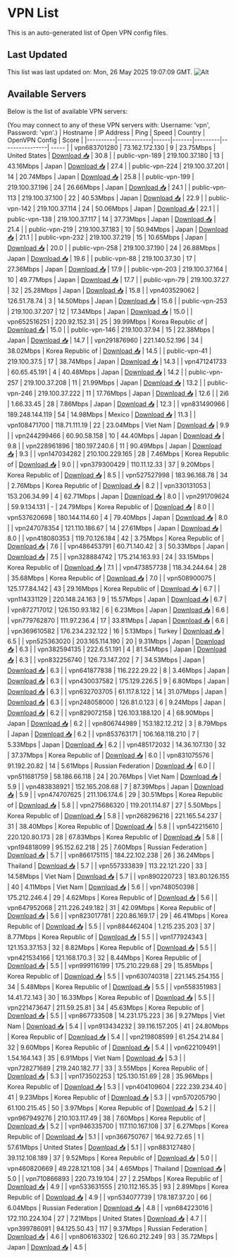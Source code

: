 # VPN List

This is an auto-generated list of Open VPN config files.

## Last Updated

This list was last updated on: Mon, 26 May 2025 19:07:09 GMT.
![Alt](https://repobeats.axiom.co/api/embed/186b98318ef1479477931607c1ad7d823f12451f.svg "Repobeats analytics image")

## Available Servers

Below is the list of available VPN servers:

(You may connect to any of these VPN servers with: Username: 'vpn', Password: 'vpn'.)
| Hostname | IP Address | Ping | Speed | Country | OpenVPN Config | Score |
|----------|------------|------|-------|---------|----------------| ----- |
| vpn683701280 | 73.162.172.130 | 9 | 23.75Mbps | United States | [Download 📥](./configs/server_0_US.ovpn) | 30.8 |
| public-vpn-189 | 219.100.37.180 | 13 | 43.16Mbps | Japan | [Download 📥](./configs/server_1_JP.ovpn) | 27.4 |
| public-vpn-224 | 219.100.37.201 | 14 | 20.74Mbps | Japan | [Download 📥](./configs/server_2_JP.ovpn) | 25.8 |
| public-vpn-199 | 219.100.37.196 | 24 | 26.66Mbps | Japan | [Download 📥](./configs/server_3_JP.ovpn) | 24.1 |
| public-vpn-113 | 219.100.37.100 | 22 | 40.53Mbps | Japan | [Download 📥](./configs/server_4_JP.ovpn) | 22.9 |
| public-vpn-142 | 219.100.37.114 | 24 | 50.06Mbps | Japan | [Download 📥](./configs/server_5_JP.ovpn) | 22.1 |
| public-vpn-138 | 219.100.37.117 | 14 | 37.73Mbps | Japan | [Download 📥](./configs/server_6_JP.ovpn) | 21.4 |
| public-vpn-219 | 219.100.37.183 | 10 | 50.94Mbps | Japan | [Download 📥](./configs/server_7_JP.ovpn) | 21.1 |
| public-vpn-232 | 219.100.37.219 | 15 | 10.65Mbps | Japan | [Download 📥](./configs/server_8_JP.ovpn) | 20.0 |
| public-vpn-258 | 219.100.37.190 | 24 | 26.88Mbps | Japan | [Download 📥](./configs/server_9_JP.ovpn) | 19.6 |
| public-vpn-88 | 219.100.37.30 | 17 | 27.36Mbps | Japan | [Download 📥](./configs/server_10_JP.ovpn) | 17.9 |
| public-vpn-203 | 219.100.37.164 | 10 | 49.77Mbps | Japan | [Download 📥](./configs/server_11_JP.ovpn) | 17.7 |
| public-vpn-79 | 219.100.37.27 | 32 | 25.28Mbps | Japan | [Download 📥](./configs/server_12_JP.ovpn) | 15.8 |
| vpn403529062 | 126.51.78.74 | 3 | 14.50Mbps | Japan | [Download 📥](./configs/server_13_JP.ovpn) | 15.6 |
| public-vpn-253 | 219.100.37.207 | 12 | 17.34Mbps | Japan | [Download 📥](./configs/server_14_JP.ovpn) | 15.0 |
| vpn652516251 | 220.92.152.31 | 25 | 39.99Mbps | Korea Republic of | [Download 📥](./configs/server_15_KR.ovpn) | 15.0 |
| public-vpn-146 | 219.100.37.94 | 15 | 22.38Mbps | Japan | [Download 📥](./configs/server_16_JP.ovpn) | 14.7 |
| vpn291876960 | 221.140.52.196 | 34 | 38.02Mbps | Korea Republic of | [Download 📥](./configs/server_17_KR.ovpn) | 14.5 |
| public-vpn-41 | 219.100.37.5 | 17 | 38.74Mbps | Japan | [Download 📥](./configs/server_18_JP.ovpn) | 14.3 |
| vpn471241733 | 60.65.45.191 | 4 | 40.48Mbps | Japan | [Download 📥](./configs/server_19_JP.ovpn) | 14.2 |
| public-vpn-257 | 219.100.37.208 | 11 | 21.99Mbps | Japan | [Download 📥](./configs/server_20_JP.ovpn) | 13.2 |
| public-vpn-246 | 219.100.37.222 | 11 | 17.76Mbps | Japan | [Download 📥](./configs/server_21_JP.ovpn) | 12.6 |
| 2i6 | 1.66.33.45 | 28 | 7.86Mbps | Japan | [Download 📥](./configs/server_22_JP.ovpn) | 12.3 |
| vpn831490966 | 189.248.144.119 | 54 | 14.98Mbps | Mexico | [Download 📥](./configs/server_23_MX.ovpn) | 11.3 |
| vpn108471700 | 118.71.111.19 | 22 | 23.04Mbps | Viet Nam | [Download 📥](./configs/server_24_VN.ovpn) | 9.9 |
| vpn244299466 | 60.90.58.158 | 10 | 44.40Mbps | Japan | [Download 📥](./configs/server_25_JP.ovpn) | 9.8 |
| vpn228961896 | 180.197.240.6 | 11 | 90.49Mbps | Japan | [Download 📥](./configs/server_26_JP.ovpn) | 9.3 |
| vpn147034282 | 210.100.229.165 | 28 | 7.46Mbps | Korea Republic of | [Download 📥](./configs/server_27_KR.ovpn) | 9.0 |
| vpn379300429 | 110.11.12.33 | 37 | 9.20Mbps | Korea Republic of | [Download 📥](./configs/server_28_KR.ovpn) | 8.5 |
| vpn527527998 | 183.96.168.78 | 34 | 2.76Mbps | Korea Republic of | [Download 📥](./configs/server_29_KR.ovpn) | 8.2 |
| vpn330131053 | 153.206.34.99 | 4 | 62.71Mbps | Japan | [Download 📥](./configs/server_30_JP.ovpn) | 8.0 |
| vpn291709624 | 59.9.134.131 | - | 24.79Mbps | Korea Republic of | [Download 📥](./configs/server_31_KR.ovpn) | 8.0 |
| vpn537620698 | 180.144.114.60 | 4 | 79.40Mbps | Japan | [Download 📥](./configs/server_32_JP.ovpn) | 8.0 |
| vpn247078354 | 121.110.186.67 | 14 | 27.61Mbps | Japan | [Download 📥](./configs/server_33_JP.ovpn) | 8.0 |
| vpn418080353 | 119.70.126.184 | 42 | 3.75Mbps | Korea Republic of | [Download 📥](./configs/server_34_KR.ovpn) | 7.6 |
| vpn486453791 | 60.71.140.42 | 3 | 50.33Mbps | Japan | [Download 📥](./configs/server_35_JP.ovpn) | 7.5 |
| vpn328884742 | 175.214.163.93 | 24 | 33.15Mbps | Korea Republic of | [Download 📥](./configs/server_36_KR.ovpn) | 7.1 |
| vpn473857738 | 118.34.244.64 | 28 | 35.68Mbps | Korea Republic of | [Download 📥](./configs/server_37_KR.ovpn) | 7.0 |
| vpn508900075 | 125.177.84.142 | 43 | 29.16Mbps | Korea Republic of | [Download 📥](./configs/server_38_KR.ovpn) | 6.7 |
| vpn114331129 | 220.148.24.163 | 9 | 15.57Mbps | Japan | [Download 📥](./configs/server_39_JP.ovpn) | 6.7 |
| vpn872717012 | 126.150.93.182 | 6 | 6.23Mbps | Japan | [Download 📥](./configs/server_40_JP.ovpn) | 6.6 |
| vpn779762870 | 111.97.236.4 | 17 | 33.81Mbps | Japan | [Download 📥](./configs/server_41_JP.ovpn) | 6.6 |
| vpn369610582 | 176.234.232.122 | 16 | 5.13Mbps | Turkey | [Download 📥](./configs/server_42_TR.ovpn) | 6.5 |
| vpn525363020 | 203.165.114.190 | 20 | 9.31Mbps | Japan | [Download 📥](./configs/server_43_JP.ovpn) | 6.3 |
| vpn382594135 | 222.6.51.191 | 4 | 81.54Mbps | Japan | [Download 📥](./configs/server_44_JP.ovpn) | 6.3 |
| vpn832256740 | 126.73.147.202 | 7 | 34.53Mbps | Japan | [Download 📥](./configs/server_45_JP.ovpn) | 6.3 |
| vpn641877838 | 116.222.29.22 | 8 | 3.46Mbps | Japan | [Download 📥](./configs/server_46_JP.ovpn) | 6.3 |
| vpn430037582 | 175.129.226.5 | 9 | 6.80Mbps | Japan | [Download 📥](./configs/server_47_JP.ovpn) | 6.3 |
| vpn632703705 | 61.117.8.122 | 14 | 31.07Mbps | Japan | [Download 📥](./configs/server_48_JP.ovpn) | 6.3 |
| vpn248058000 | 126.81.0.123 | 6 | 9.24Mbps | Japan | [Download 📥](./configs/server_49_JP.ovpn) | 6.2 |
| vpn829072158 | 126.103.188.120 | 4 | 68.90Mbps | Japan | [Download 📥](./configs/server_50_JP.ovpn) | 6.2 |
| vpn806744989 | 153.182.12.212 | 3 | 8.79Mbps | Japan | [Download 📥](./configs/server_51_JP.ovpn) | 6.2 |
| vpn853763171 | 106.168.118.210 | 7 | 5.33Mbps | Japan | [Download 📥](./configs/server_52_JP.ovpn) | 6.2 |
| vpn485172032 | 14.36.107.130 | 32 | 37.37Mbps | Korea Republic of | [Download 📥](./configs/server_53_KR.ovpn) | 6.0 |
| vpn831075576 | 91.192.20.82 | 14 | 5.61Mbps | Russian Federation | [Download 📥](./configs/server_54_RU.ovpn) | 6.0 |
| vpn511681759 | 58.186.66.118 | 24 | 20.76Mbps | Viet Nam | [Download 📥](./configs/server_55_VN.ovpn) | 5.9 |
| vpn483838921 | 152.165.208.68 | 7 | 87.39Mbps | Japan | [Download 📥](./configs/server_56_JP.ovpn) | 5.9 |
| vpn474707625 | 211.106.174.6 | 29 | 30.51Mbps | Korea Republic of | [Download 📥](./configs/server_57_KR.ovpn) | 5.8 |
| vpn275686320 | 119.201.114.87 | 27 | 5.50Mbps | Korea Republic of | [Download 📥](./configs/server_58_KR.ovpn) | 5.8 |
| vpn268296216 | 221.165.54.237 | 31 | 38.40Mbps | Korea Republic of | [Download 📥](./configs/server_59_KR.ovpn) | 5.8 |
| vpn542215610 | 220.120.80.173 | 28 | 67.83Mbps | Korea Republic of | [Download 📥](./configs/server_60_KR.ovpn) | 5.8 |
| vpn194818099 | 95.152.62.218 | 25 | 7.60Mbps | Russian Federation | [Download 📥](./configs/server_61_RU.ovpn) | 5.7 |
| vpn866175115 | 184.22.102.238 | 26 | 36.24Mbps | Thailand | [Download 📥](./configs/server_62_TH.ovpn) | 5.7 |
| vpn557333839 | 113.22.121.220 | 33 | 14.58Mbps | Viet Nam | [Download 📥](./configs/server_63_VN.ovpn) | 5.7 |
| vpn890220723 | 183.80.126.155 | 40 | 4.11Mbps | Viet Nam | [Download 📥](./configs/server_64_VN.ovpn) | 5.6 |
| vpn748050398 | 175.212.246.4 | 29 | 4.62Mbps | Korea Republic of | [Download 📥](./configs/server_65_KR.ovpn) | 5.6 |
| vpn647952068 | 211.226.249.182 | 31 | 42.09Mbps | Korea Republic of | [Download 📥](./configs/server_66_KR.ovpn) | 5.6 |
| vpn823017781 | 220.86.169.17 | 29 | 46.41Mbps | Korea Republic of | [Download 📥](./configs/server_67_KR.ovpn) | 5.5 |
| vpn884462404 | 1.215.235.203 | 37 | 8.77Mbps | Korea Republic of | [Download 📥](./configs/server_68_KR.ovpn) | 5.5 |
| vpn177924343 | 121.153.37.153 | 32 | 8.82Mbps | Korea Republic of | [Download 📥](./configs/server_69_KR.ovpn) | 5.5 |
| vpn421534166 | 121.168.170.3 | 32 | 8.44Mbps | Korea Republic of | [Download 📥](./configs/server_70_KR.ovpn) | 5.5 |
| vpn999116199 | 175.210.229.68 | 29 | 15.85Mbps | Korea Republic of | [Download 📥](./configs/server_71_KR.ovpn) | 5.5 |
| vpn630740318 | 221.145.254.155 | 34 | 5.48Mbps | Korea Republic of | [Download 📥](./configs/server_72_KR.ovpn) | 5.5 |
| vpn558351983 | 14.41.72.143 | 30 | 16.33Mbps | Korea Republic of | [Download 📥](./configs/server_73_KR.ovpn) | 5.5 |
| vpn221473647 | 211.59.25.81 | 34 | 45.63Mbps | Korea Republic of | [Download 📥](./configs/server_74_KR.ovpn) | 5.5 |
| vpn867733508 | 14.231.175.223 | 36 | 9.27Mbps | Viet Nam | [Download 📥](./configs/server_75_VN.ovpn) | 5.4 |
| vpn913434232 | 39.116.157.205 | 41 | 24.80Mbps | Korea Republic of | [Download 📥](./configs/server_76_KR.ovpn) | 5.4 |
| vpn219808599 | 61.254.214.84 | 32 | 9.60Mbps | Korea Republic of | [Download 📥](./configs/server_77_KR.ovpn) | 5.4 |
| vpn622109491 | 1.54.164.143 | 35 | 6.91Mbps | Viet Nam | [Download 📥](./configs/server_78_VN.ovpn) | 5.3 |
| vpn728271689 | 219.240.182.77 | 33 | 3.55Mbps | Korea Republic of | [Download 📥](./configs/server_79_KR.ovpn) | 5.3 |
| vpn173502253 | 125.130.151.69 | 28 | 35.96Mbps | Korea Republic of | [Download 📥](./configs/server_80_KR.ovpn) | 5.3 |
| vpn404109604 | 222.239.234.40 | 41 | 9.23Mbps | Korea Republic of | [Download 📥](./configs/server_81_KR.ovpn) | 5.3 |
| vpn570205790 | 61.100.215.45 | 50 | 3.97Mbps | Korea Republic of | [Download 📥](./configs/server_82_KR.ovpn) | 5.2 |
| vpn967949276 | 210.103.117.49 | 38 | 7.60Mbps | Korea Republic of | [Download 📥](./configs/server_83_KR.ovpn) | 5.2 |
| vpn946335700 | 117.110.167.108 | 37 | 6.27Mbps | Korea Republic of | [Download 📥](./configs/server_84_KR.ovpn) | 5.1 |
| vpn366750767 | 164.92.72.65 | 1 | 57.61Mbps | United States | [Download 📥](./configs/server_85_US.ovpn) | 5.1 |
| vpn883127480 | 39.112.108.189 | 37 | 9.52Mbps | Korea Republic of | [Download 📥](./configs/server_86_KR.ovpn) | 5.0 |
| vpn460820669 | 49.228.121.108 | 34 | 4.65Mbps | Thailand | [Download 📥](./configs/server_87_TH.ovpn) | 5.0 |
| vpn710866893 | 220.73.19.104 | 27 | 2.25Mbps | Korea Republic of | [Download 📥](./configs/server_88_KR.ovpn) | 4.9 |
| vpn533631555 | 210.112.165.35 | 93 | 2.89Mbps | Korea Republic of | [Download 📥](./configs/server_89_KR.ovpn) | 4.9 |
| vpn534077739 | 178.187.37.20 | 66 | 6.04Mbps | Russian Federation | [Download 📥](./configs/server_90_RU.ovpn) | 4.8 |
| vpn684223016 | 172.110.224.104 | 27 | 7.21Mbps | United States | [Download 📥](./configs/server_91_US.ovpn) | 4.7 |
| vpn399786091 | 94.125.50.43 | 117 | 9.37Mbps | Russian Federation | [Download 📥](./configs/server_92_RU.ovpn) | 4.6 |
| vpn806163302 | 126.60.212.249 | 93 | 35.72Mbps | Japan | [Download 📥](./configs/server_93_JP.ovpn) | 4.5 |
